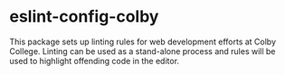 # eslint-config-colby

This package sets up linting rules for web development efforts at Colby College. Linting can be used as a stand-alone process and rules will be used to highlight offending code in the editor.
